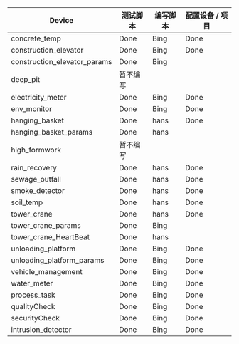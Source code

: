 | Device                       | 测试脚本 | 编写脚本 | 配置设备 / 项目 |
|------------------------------|----------|----------|-----------------|
| concrete_temp                | Done     | Bing     | Done            |
| construction_elevator        | Done     | Bing     | Done            |
| construction_elevator_params | Done     | Bing     |                 |
| deep_pit                     | 暂不编写 |          |                 |
| electricity_meter            | Done     | Bing     | Done            |
| env_monitor                  | Done     | Bing     | Done            |
| hanging_basket               | Done     | hans     | Done            |
| hanging_basket_params        | Done     | hans     |                 |
| high_formwork                | 暂不编写 |          |                 |
| rain_recovery                | Done     | hans     | Done            |
| sewage_outfall               | Done     | hans     | Done            |
| smoke_detector               | Done     | hans     | Done            |
| soil_temp                    | Done     | hans     | Done            |
| tower_crane                  | Done     | hans     | Done            |
| tower_crane_params           | Done     | Bing     |                 |
| tower_crane_HeartBeat        | Done     | hans     |                 |
| unloading_platform           | Done     | Bing     | Done            |
| unloading_platform_params    | Done     | Bing     | Done            |
| vehicle_management           | Done     | Bing     | Done            |
| water_meter                  | Done     | Bing     | Done            |
| process_task                 | Done     | Bing     | Done            |
| qualityCheck                 | Done     | Bing     | Done            |
| securityCheck                | Done     | Bing     | Done            |
| intrusion_detector           | Done     | Bing     | Done            |
